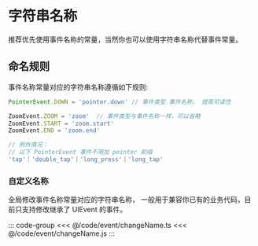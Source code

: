 # 字符串名称

推荐优先使用事件名称的常量，当然你也可以使用字符串名称代替事件常量。

## 命名规则

事件名称常量对应的字符串名称遵循如下规则:

```ts
PointerEvent.DOWN = 'pointer.down' // 事件类型.事件名称， 提高可读性

ZoomEvent.ZOOM = 'zoom'  // 事件类型与事件名称一样，可以省略
ZoomEvent.START = 'zoom.start'
ZoomEvent.END = 'zoom.end'

// 例外情况：
// 以下 PointerEvent 事件不用加 pointer 前缀
'tap'｜'double_tap'｜'long_press'｜'long_tap'
```

### 自定义名称

全局修改事件名称常量对应的字符串名称， 一般用于兼容你已有的业务代码，目前只支持修改继承了 UIEvent 的事件。

::: code-group
<<< @/code/event/changeName.ts
<<< @/code/event/changeName.js
:::
